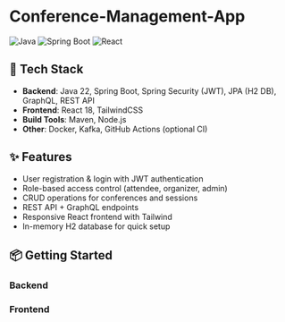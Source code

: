 # Conference-Management-App

![Java](https://img.shields.io/badge/Java-22-blue)
![Spring Boot](https://img.shields.io/badge/Spring_Boot-3.5.6-brightgreen)
![React](https://img.shields.io/badge/React-18-blue)

## 🚀 Tech Stack
- **Backend**: Java 22, Spring Boot, Spring Security (JWT), JPA (H2 DB), GraphQL, REST API
- **Frontend**: React 18, TailwindCSS
- **Build Tools**: Maven, Node.js
- **Other**: Docker, Kafka, GitHub Actions (optional CI)

## ✨ Features
- User registration & login with JWT authentication
- Role-based access control (attendee, organizer, admin)
- CRUD operations for conferences and sessions
- REST API + GraphQL endpoints
- Responsive React frontend with Tailwind
- In-memory H2 database for quick setup

## 📦 Getting Started

### Backend


### Frontend